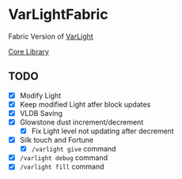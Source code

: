 # VarLightFabric

Fabric Version of [VarLight](https://github.com/flori-schwa/VarLight)

[Core Library](https://github.com/flori-schwa/VarLightCore)

## TODO

- [X] Modify Light
- [X] Keep modified Light atfer block updates
- [X] VLDB Saving
- [X] Glowstone dust increment/decrement
  - [X] Fix Light level not updating after decrement
- [X] Silk touch and Fortune
  - [X] `/varlight give` command
- [X] `/varlight debug` command
- [X] `/varlight fill` command